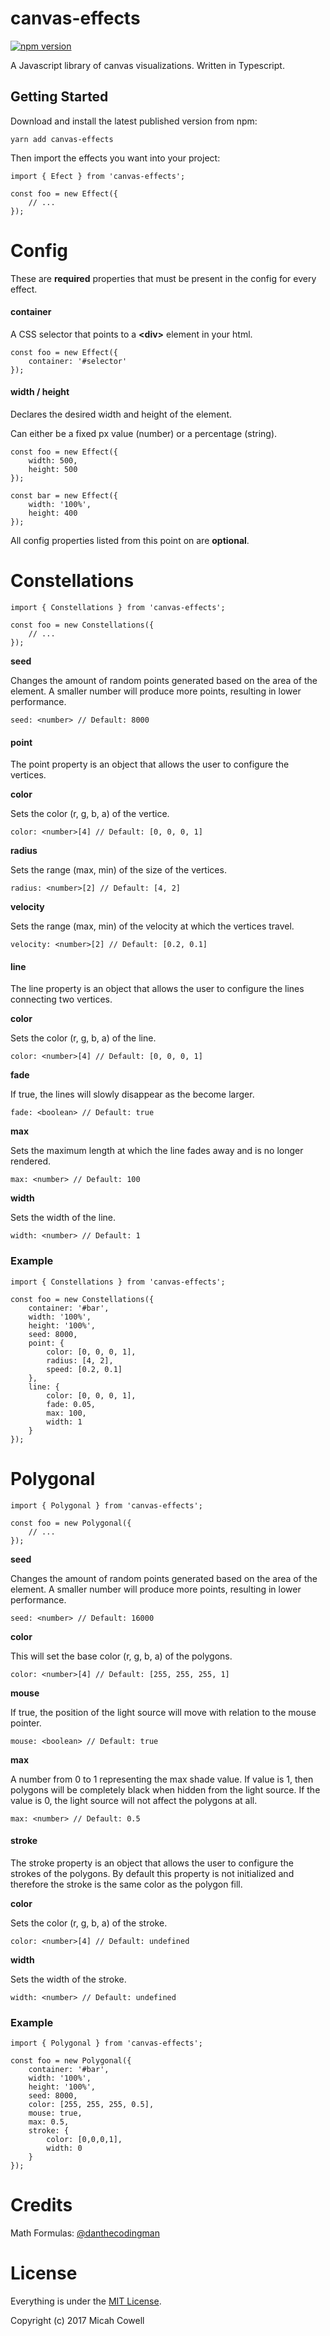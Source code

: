 # canvas-effects
[![npm version](https://badge.fury.io/js/canvas-effects.svg)](https://badge.fury.io/js/canvas-effects)

A Javascript library of canvas visualizations. Written in Typescript.

## Getting Started

Download and install the latest published version from npm:

`yarn add canvas-effects`

Then import the effects you want into your project:

```
import { Efect } from 'canvas-effects';

const foo = new Effect({
	// ...
});
```










# Config

These are **required** properties that must be present in the config for every effect.

#### container

A CSS selector that points to a **\<div\>** element in your html.

```
const foo = new Effect({
	container: '#selector'
});
```

#### width / height

Declares the desired width and height of the element.

Can either be a fixed px value (number) or a percentage (string).

```
const foo = new Effect({
	width: 500,
	height: 500
});

const bar = new Effect({
	width: '100%',
	height: 400
});
```

All config properties listed from this point on are **optional**.










# Constellations

```
import { Constellations } from 'canvas-effects';

const foo = new Constellations({
	// ...
});
```

**seed**

Changes the amount of random points generated based on the area of the element. A smaller number will produce more points, resulting in lower performance.

`seed: <number> // Default: 8000`

#### point

The point property is an object that allows the user to configure the vertices.

**color**

Sets the color (r, g, b, a) of the vertice.

`color: <number>[4] // Default: [0, 0, 0, 1]`

**radius**

Sets the range (max, min) of the size of the vertices.

`radius: <number>[2] // Default: [4, 2]`

**velocity**

Sets the range (max, min) of the velocity at which the vertices travel.

`velocity: <number>[2] // Default: [0.2, 0.1]`

#### line

The line property is an object that allows the user to configure the lines connecting two vertices.

**color**

Sets the color (r, g, b, a) of the line.

`color: <number>[4] // Default: [0, 0, 0, 1]`

**fade**

If true, the lines will slowly disappear as the become larger.

`fade: <boolean> // Default: true`


**max**

Sets the maximum length at which the line fades away and is no longer rendered.

`max: <number> // Default: 100`

**width**

Sets the width of the line.

`width: <number> // Default: 1`

### Example

```
import { Constellations } from 'canvas-effects';

const foo = new Constellations({
	container: '#bar',
	width: '100%',
	height: '100%',
	seed: 8000,
	point: {
		color: [0, 0, 0, 1],
		radius: [4, 2],
		speed: [0.2, 0.1]
	},
	line: {
		color: [0, 0, 0, 1],
		fade: 0.05,
		max: 100,
		width: 1
	}
});
```










# Polygonal

```
import { Polygonal } from 'canvas-effects';

const foo = new Polygonal({
	// ...
});
```

**seed**

Changes the amount of random points generated based on the area of the element. A smaller number will produce more points, resulting in lower performance.

`seed: <number> // Default: 16000`

**color**

This will set the base color (r, g, b, a) of the polygons.

`color: <number>[4] // Default: [255, 255, 255, 1]`

**mouse**

If true, the position of the light source will move with relation to the mouse pointer.

`mouse: <boolean> // Default: true`

**max**

A number from 0 to 1 representing the max shade value. If value is 1, then polygons will be completely black when hidden from the light source. If the value is 0, the light source will not affect the polygons at all.

`max: <number> // Default: 0.5`

#### stroke

The stroke property is an object that allows the user to configure the strokes of the polygons. By default this property is not initialized and therefore the stroke is the same color as the polygon fill.

**color**

Sets the color (r, g, b, a) of the stroke.

`color: <number>[4] // Default: undefined`

**width**

Sets the width of the stroke.

`width: <number> // Default: undefined`

### Example

```
import { Polygonal } from 'canvas-effects';

const foo = new Polygonal({
	container: '#bar',
	width: '100%',
	height: '100%',
	seed: 8000,
	color: [255, 255, 255, 0.5],
	mouse: true,
	max: 0.5,
	stroke: {
		color: [0,0,0,1],
		width: 0
	}
});
```










# Credits

Math Formulas: [@danthecodingman](https://github.com/danthecodingman)


# License

Everything is under the [MIT License](https://opensource.org/licenses/MIT).

Copyright (c) 2017 Micah Cowell
